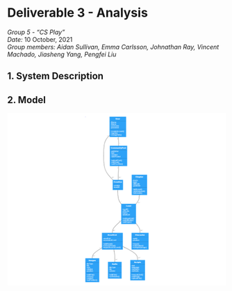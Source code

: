 # Deliverable 3 - Analysis

*Group 5 - “CS Play”*   
*Date:* 10 October, 2021    
*Group members: Aidan Sullivan, Emma Carlsson, Johnathan Ray, Vincent Machado, Jiasheng Yang, Pengfei Liu*    

## 1. System Description


## 2. Model
![UML Diagram](../images/UML_Diagram.png)
